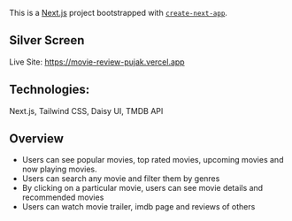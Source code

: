 This is a [Next.js](https://nextjs.org/) project bootstrapped with [`create-next-app`](https://github.com/vercel/next.js/tree/canary/packages/create-next-app).

## Silver Screen 
Live Site: https://movie-review-pujak.vercel.app

## Technologies: 
Next.js, Tailwind CSS, Daisy UI, TMDB API

## Overview
- Users can see popular movies, top rated movies, upcoming movies and now playing movies.
- Users can search any movie and filter them by genres
- By clicking on a particular movie, users can see movie details and recommended movies
- Users can watch movie trailer, imdb page and reviews of others
